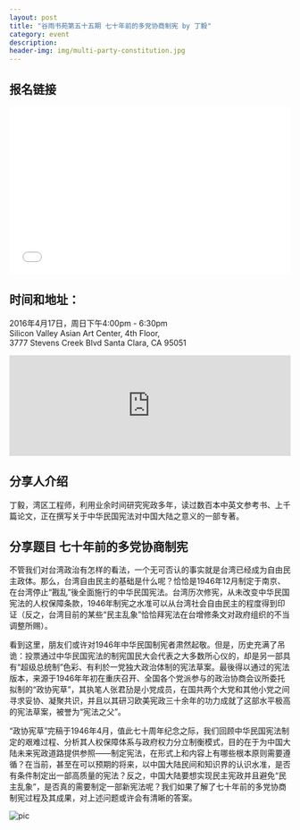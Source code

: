 ```yaml
---
layout: post
title: "谷雨书苑第五十五期 七十年前的多党协商制宪 by 丁毅"
category: event
description:
header-img: img/multi-party-constitution.jpg
---
```


## 报名链接
<div style="width:100%; text-align:left;" ><iframe  src="//eventbrite.com/tickets-external?eid=24539698900&ref=etckt" frameborder="0" height="300" width="100%" vspace="0" hspace="0" marginheight="5" marginwidth="5" scrolling="auto" allowtransparency="true"></iframe></div>

## 时间和地址：

2016年4月17日，周日下午4:00pm - 6:30pm  
Silicon Valley Asian Art Center, 4th Floor,  
3777 Stevens Creek Blvd Santa Clara, CA 95051


<iframe width="100%" height="180" frameborder="0" style="border:0"
src="https://www.google.com/maps/embed/v1/place?q=3777%20Stevens%20Creek%20Blvd%20Santa%20Clara%2C%20CA%2095054&key=AIzaSyBU8Fpde0IWAvSPYuvrpcjOHm_8scuCusk" allowfullscreen></iframe>

## 分享人介绍
丁毅，湾区工程师，利用业余时间研究宪政多年，读过数百本中英文参考书、上千篇论文，正在撰写关于中华民国宪法对中国大陆之意义的一部专著。

## 分享题目 七十年前的多党协商制宪

不管我们对台湾政治有怎样的看法，一个无可否认的事实就是台湾已经成为自由民主政体。那么，台湾自由民主的基础是什么呢？恰恰是1946年12月制定于南京、在台湾停止“戡乱”後全面施行的中华民国宪法。台湾历次修宪，从未改变中华民国宪法的人权保障条款，1946年制宪之水准可以从台湾社会自由民主的程度得到印证（反之，台湾目前的某些“民主乱象”恰恰拜宪法在台增修条文对政府组织的不当调整所赐）。

看到这里，朋友们或许对1946年中华民国制宪者肃然起敬。但是，历史充满了吊诡：投票通过中华民国宪法的制宪国民大会代表之大多数所心仪的，却是另一部具有“超级总统制”色彩、有利於一党独大政治体制的宪法草案。最後得以通过的宪法版本，来源于1946年年初在重庆召开、全国各个党派参与的政治协商会议所委托拟制的“政协宪草”，其执笔人张君劢是小党成员，在国共两个大党和其他小党之间寻求妥协、凝聚共识，并且以其研习欧美宪政三十余年的功力成就了这部水平极高的宪法草案，被誉为“宪法之父”。

“政协宪草”完稿于1946年4月，值此七十周年纪念之际，我们回顾中华民国宪法制定的艰难过程、分析其人权保障体系与政府权力分立制衡模式，目的在于为中国大陆未来宪政道路提供参照——制定宪法，在形式上和内容上有哪些根本原则需要遵循？在当前，甚至在可以预期的将来，以中国大陆民间和知识界的认识水准，是否有条件制定出一部高质量的宪法？反之，中国大陆要想实现民主宪政并且避免“民主乱象”，是否真的需要制定一部新宪法呢？我们如果了解了七十年前的多党协商制宪过程及其成果，对上述问题或许会有清晰的答案。

![pic](http://www.valleyrain.org/img/multi-party-constitution.jpg)
